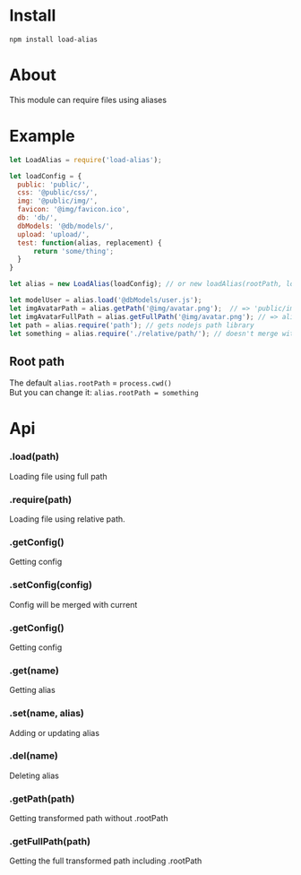 # Install 
`npm install load-alias`

# About  
This module can require files using aliases  

# Example
```js
let LoadAlias = require('load-alias');

let loadConfig = {
  public: 'public/',
  css: '@public/css/',
  img: '@public/img/',
  favicon: '@img/favicon.ico',
  db: 'db/',
  dbModels: '@db/models/',
  upload: 'upload/',
  test: function(alias, replacement) {
	  return 'some/thing';
  }	
}

let alias = new LoadAlias(loadConfig); // or new loadAlias(rootPath, loadConfig) 

let modelUser = alias.load('@dbModels/user.js');
let imgAvatarPath = alias.getPath('@img/avatar.png');  // => 'public/img/avatar.png'
let imgAvatarFullPath = alias.getFullPath('@img/avatar.png'); // => alias.rootPath + '/public/img/avatar.png'
let path = alias.require('path'); // gets nodejs path library
let something = alias.require('./relative/path/'); // doesn't merge with .rootPath

```

## Root path  
The default `alias.rootPath` = `process.cwd()`  
But you can change it: `alias.rootPath = something`

# Api  
### .load(path)
Loading file using full path

### .require(path)
Loading file using relative path.

### .getConfig()
Getting config

### .setConfig(config)
Config will be merged with current

### .getConfig()
Getting config

### .get(name)
Getting alias

### .set(name, alias)
Adding or updating alias

### .del(name)
Deleting alias

### .getPath(path)
Getting transformed path without .rootPath

### .getFullPath(path)
Getting the full transformed path including .rootPath



